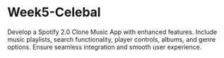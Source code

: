 # Week5-Celebal
Develop a Spotify 2.0 Clone Music App with enhanced features. Include music playlists, search functionality, player controls, albums, and genre options. Ensure seamless integration and smooth user experience.

